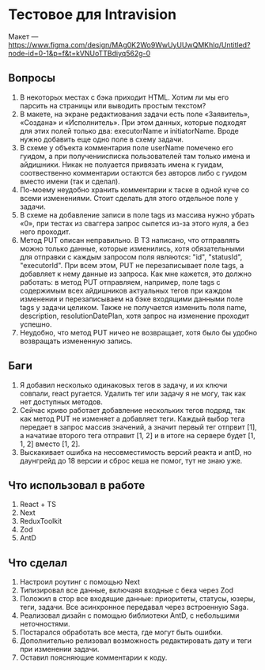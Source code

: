 # Тестовое для Intravision
Макет — https://www.figma.com/design/MAg0K2Wo9WwUyUUwQMKhlq/Untitled?node-id=0-1&p=f&t=kVNUoTTBdiyq562g-0

## Вопросы

1. В некоторых местах с бэка приходит HTML. Хотим ли мы его парсить на страницы или выводить простым текстом?
2. В макете, на экране редактиования задачи есть поле «Заявитель», «Создана» и «Исполнитель». При этом данных, которые подходят для этих полей только два:
executorName и initiatorName. Вроде нужно добавить еще одно поле в схему задачи.
3. В схеме у объекта комментария поле userName помечено его гуидом, а при получениисписка пользователей там только имена и айдишники. Никак не полуается привязать имена к гуидам, соотвественно комментарии остаются без авторов либо с гуидом вместо имени (так и сделал).
4. По-моему неудобно хранить комментарии к таске в одной куче со всеми изменениями. Стоит сделать для этого отдельное поле у задачи.
5. В схеме на добавление записи в поле tags из массива нужно убрать «0», при тестах из сваггера запрос сыпется из-за этого нуля, а без него проходит.
6. Метод PUT описан неправильно. В ТЗ написано, что отправлять можно только данные, которые изменились, хотя обязательными для отправки с каждым запросом поля являются: "id", "statusId", "executorId". При всем этом, PUT не перезаписывает поле tags, а добавляет к нему данные из запроса. Как мне кажется, это должно работать: в метод PUT отправляем, например, поле tags с содержимым всех айдишников актуальных тегов при каждом изменении и перезаписываем на бэке входящими данными поле tags у задачи целиком. Также не получается изменить поля name, description, resolutionDatePlan, хотя запрос на изменение проходит успешно.
7. Неудобно, что метод PUT ничео не возвращает, хотя было бы удобно возвращать измененную запись.  

## Баги 

1. Я добавил несколько одинаковых тегов в задачу, и их ключи совпали, react ругается. Удалить тег или задачу я не могу, так как нет доступных методов.
2. Сейчас криво работает добавление нескольких тегов подряд, так как метод PUT не изменяет а добавляет теги. Каждый выбор тега передает в запрос массив значений, а значит первый тег отпрвит [1], а начатиае второго тега отправит [1, 2] и в итоге на сервере будет [1, 1, 2] вместо [1, 2].
3. Выскакивает ошибка на несовместимость версий реакта и antD, но даунгрейд до 18 версии и сброс кеша не помог, тут не знаю уже.

## Что использовал в работе

1. React + TS
2. Next
2. ReduxToolkit
3. Zod
4. AntD

## Что сделал

1. Настроил роутинг c помощью Next
2. Типизировал все данные, включаяя входные с бека через Zod
3. Положил в стор все входящие данные: приоритеты, статусы, юзеры, теги, задачи. Все асинхронное передавал через встроенную Saga. 
4. Реализовал дизайн с помощью библиотеки AntD, с небольшими неточностями. 
5. Постарался обработать все места, где могут быть ошибки.
6. Дополнительно релизовал возможность редактировать дату и теги при изменении задачи.
7. Оставил поясняющие комментарии к коду. 

